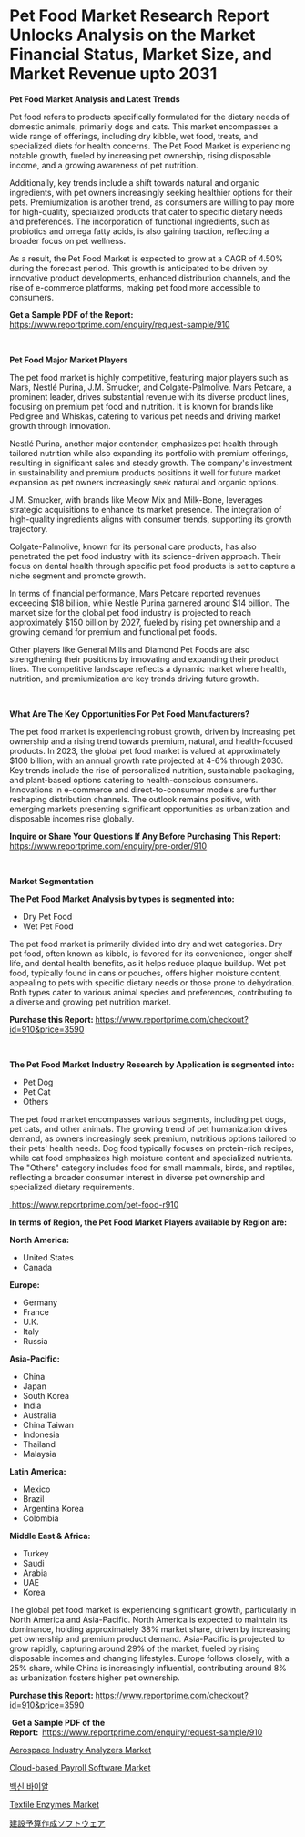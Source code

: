 <p><h1>Pet Food Market Research Report Unlocks Analysis on the Market Financial Status, Market Size, and Market Revenue upto 2031</h1></p><p><strong>Pet Food Market Analysis and Latest Trends</strong></p>
<p><p>Pet food refers to products specifically formulated for the dietary needs of domestic animals, primarily dogs and cats. This market encompasses a wide range of offerings, including dry kibble, wet food, treats, and specialized diets for health concerns. The Pet Food Market is experiencing notable growth, fueled by increasing pet ownership, rising disposable income, and a growing awareness of pet nutrition. </p><p>Additionally, key trends include a shift towards natural and organic ingredients, with pet owners increasingly seeking healthier options for their pets. Premiumization is another trend, as consumers are willing to pay more for high-quality, specialized products that cater to specific dietary needs and preferences. The incorporation of functional ingredients, such as probiotics and omega fatty acids, is also gaining traction, reflecting a broader focus on pet wellness.</p><p>As a result, the Pet Food Market is expected to grow at a CAGR of 4.50% during the forecast period. This growth is anticipated to be driven by innovative product developments, enhanced distribution channels, and the rise of e-commerce platforms, making pet food more accessible to consumers.</p></p>
<p><strong>Get a Sample PDF of the Report:&nbsp;</strong> <a href="https://www.reportprime.com/enquiry/request-sample/910">https://www.reportprime.com/enquiry/request-sample/910</a></p>
<p>&nbsp;</p>
<p><strong>Pet Food Major Market Players</strong></p>
<p><p>The pet food market is highly competitive, featuring major players such as Mars, Nestlé Purina, J.M. Smucker, and Colgate-Palmolive. Mars Petcare, a prominent leader, drives substantial revenue with its diverse product lines, focusing on premium pet food and nutrition. It is known for brands like Pedigree and Whiskas, catering to various pet needs and driving market growth through innovation.</p><p>Nestlé Purina, another major contender, emphasizes pet health through tailored nutrition while also expanding its portfolio with premium offerings, resulting in significant sales and steady growth. The company's investment in sustainability and premium products positions it well for future market expansion as pet owners increasingly seek natural and organic options.</p><p>J.M. Smucker, with brands like Meow Mix and Milk-Bone, leverages strategic acquisitions to enhance its market presence. The integration of high-quality ingredients aligns with consumer trends, supporting its growth trajectory.</p><p>Colgate-Palmolive, known for its personal care products, has also penetrated the pet food industry with its science-driven approach. Their focus on dental health through specific pet food products is set to capture a niche segment and promote growth.</p><p>In terms of financial performance, Mars Petcare reported revenues exceeding $18 billion, while Nestlé Purina garnered around $14 billion. The market size for the global pet food industry is projected to reach approximately $150 billion by 2027, fueled by rising pet ownership and a growing demand for premium and functional pet foods.</p><p>Other players like General Mills and Diamond Pet Foods are also strengthening their positions by innovating and expanding their product lines. The competitive landscape reflects a dynamic market where health, nutrition, and premiumization are key trends driving future growth.</p></p>
<p>&nbsp;</p>
<p><strong>What Are The Key Opportunities For Pet Food Manufacturers?</strong></p>
<p><p>The pet food market is experiencing robust growth, driven by increasing pet ownership and a rising trend towards premium, natural, and health-focused products. In 2023, the global pet food market is valued at approximately $100 billion, with an annual growth rate projected at 4-6% through 2030. Key trends include the rise of personalized nutrition, sustainable packaging, and plant-based options catering to health-conscious consumers. Innovations in e-commerce and direct-to-consumer models are further reshaping distribution channels. The outlook remains positive, with emerging markets presenting significant opportunities as urbanization and disposable incomes rise globally.</p></p>
<p><strong>Inquire or Share Your Questions If Any Before Purchasing This Report:</strong> <a href="https://www.reportprime.com/enquiry/pre-order/910">https://www.reportprime.com/enquiry/pre-order/910</a></p>
<p>&nbsp;</p>
<p><strong>Market Segmentation</strong></p>
<p><strong>The Pet Food Market Analysis by types is segmented into:</strong></p>
<p><ul><li>Dry Pet Food</li><li>Wet Pet Food</li></ul></p>
<p><p>The pet food market is primarily divided into dry and wet categories. Dry pet food, often known as kibble, is favored for its convenience, longer shelf life, and dental health benefits, as it helps reduce plaque buildup. Wet pet food, typically found in cans or pouches, offers higher moisture content, appealing to pets with specific dietary needs or those prone to dehydration. Both types cater to various animal species and preferences, contributing to a diverse and growing pet nutrition market.</p></p>
<p><strong>Purchase this Report:&nbsp;</strong><a href="https://www.reportprime.com/checkout?id=910&price=3590">https://www.reportprime.com/checkout?id=910&price=3590</a></p>
<p>&nbsp;</p>
<p><strong>The Pet Food Market Industry Research by Application is segmented into:</strong></p>
<p><ul><li>Pet Dog</li><li>Pet Cat</li><li>Others</li></ul></p>
<p><p>The pet food market encompasses various segments, including pet dogs, pet cats, and other animals. The growing trend of pet humanization drives demand, as owners increasingly seek premium, nutritious options tailored to their pets' health needs. Dog food typically focuses on protein-rich recipes, while cat food emphasizes high moisture content and specialized nutrients. The "Others" category includes food for small mammals, birds, and reptiles, reflecting a broader consumer interest in diverse pet ownership and specialized dietary requirements.</p></p>
<p><a href="https://www.reportprime.com/pet-food-r910">&nbsp;https://www.reportprime.com/pet-food-r910</a></p>
<p><strong>In terms of Region, the Pet Food Market Players available by Region are:</strong></p>
<p>
    <p> <strong> North America: </strong>
        <ul>
            <li>United States</li>
            <li>Canada</li>
        </ul>
        </p> 
    <p> <strong> Europe: </strong>
        <ul>
            <li>Germany</li>
            <li>France</li>
            <li>U.K.</li>
            <li>Italy</li>
            <li>Russia</li>
        </ul>
        </p> 
    <p> <strong> Asia-Pacific: </strong>
        <ul>
            <li>China</li>
            <li>Japan</li>
            <li>South Korea</li>
            <li>India</li>
            <li>Australia</li>
            <li>China Taiwan</li>
            <li>Indonesia</li>
            <li>Thailand</li>
            <li>Malaysia</li>
        </ul>
        </p> 
    <p> <strong> Latin America: </strong>
        <ul>
            <li>Mexico</li>
            <li>Brazil</li>
            <li>Argentina Korea</li>
            <li>Colombia</li>
        </ul>
        </p> 
    <p> <strong> Middle East & Africa: </strong>
        <ul>
            <li>Turkey</li>
            <li>Saudi</li>
            <li>Arabia</li>
            <li>UAE</li>
            <li>Korea</li>
        </ul>
    </p>
    </p>
<p><p>The global pet food market is experiencing significant growth, particularly in North America and Asia-Pacific. North America is expected to maintain its dominance, holding approximately 38% market share, driven by increasing pet ownership and premium product demand. Asia-Pacific is projected to grow rapidly, capturing around 29% of the market, fueled by rising disposable incomes and changing lifestyles. Europe follows closely, with a 25% share, while China is increasingly influential, contributing around 8% as urbanization fosters higher pet ownership.</p></p>
<p><strong>Purchase this Report: </strong><a href="https://www.reportprime.com/checkout?id=910&price=3590">https://www.reportprime.com/checkout?id=910&price=3590</a></p>
<p>&nbsp;<strong>Get a Sample PDF of the Report:&nbsp;&nbsp;</strong><a href="https://www.reportprime.com/enquiry/request-sample/910">https://www.reportprime.com/enquiry/request-sample/910</a></p>
<p><strong></strong></p>
<p><p><a href="https://issuu.com/reportprime-2/docs/aerospace-industry-analyzers-market_4c5430e29a82ac">Aerospace Industry Analyzers Market</a></p><p><a href="https://medium.com/@keith.brown8975/global-cloud-based-payroll-software-market-trends-analysis-and-future-growth-prospects-2024-2031-4ee55738a26c">Cloud-based Payroll Software Market</a></p><p><a href="https://medium.com/@joespinka88967/%EB%B0%B1%EC%8B%A0-%EB%B0%94%EC%9D%B4%EC%95%8C-%EC%8B%9C%EC%9E%A5-2024-2031%EB%85%84-%EA%B8%80%EB%A1%9C%EB%B2%8C-%EB%B0%8F-%EC%A7%80%EC%97%AD-%EB%B6%84%EC%84%9D-9232c7a687d0">백신 바이알</a></p><p><a href="https://www.linkedin.com/pulse/global-textile-enzymes-market-projected-grow-cagr-139-ujvtf?trackingId=Cco4VR41QRGpS%2BPaC18tyw%3D%3D">Textile Enzymes Market</a></p><p><a href="https://medium.com/@vedakuvlis2023/%E5%BB%BA%E8%A8%AD%E4%BA%88%E7%AE%97%E7%AE%A1%E7%90%86%E3%82%BD%E3%83%95%E3%83%88%E3%82%A6%E3%82%A7%E3%82%A2%E5%B8%82%E5%A0%B4%E3%81%AE%E3%83%8A%E3%83%93%E3%82%B2%E3%83%BC%E3%82%B7%E3%83%A7%E3%83%B3-2024%E5%B9%B4%E3%81%8B%E3%82%892031%E5%B9%B4%E3%81%BE%E3%81%A7%E3%81%AE%E5%B0%82%E9%96%80%E5%88%86%E6%9E%90%E3%81%A8%E5%B8%82%E5%A0%B4%E4%BA%88%E6%B8%AC-624536361140">建設予算作成ソフトウェア</a></p></p>